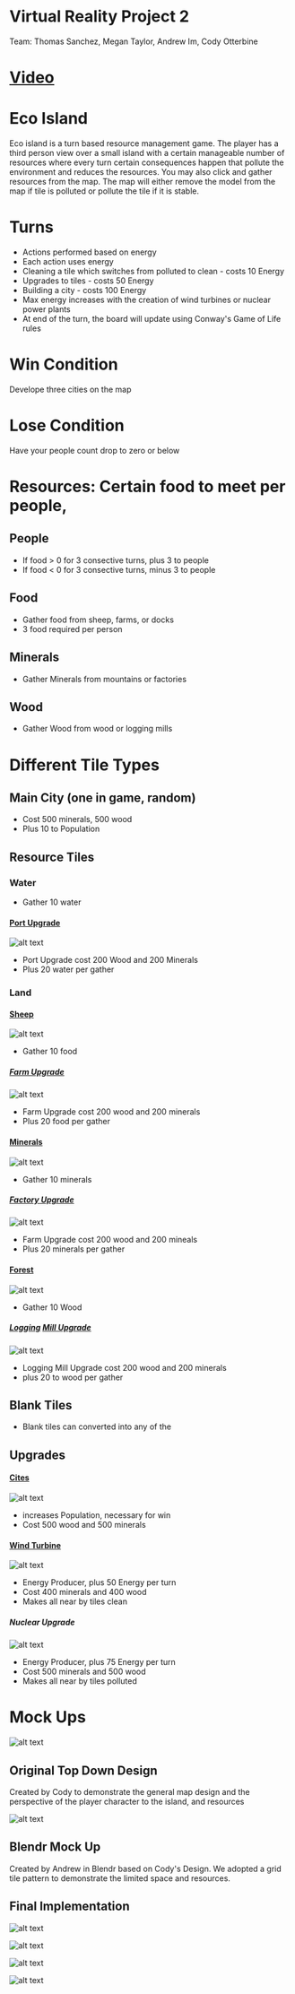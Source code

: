 # Virtual Reality Project 2
Team: Thomas Sanchez, Megan Taylor, Andrew Im, Cody Otterbine
# [Video](https://www.youtube.com/watch?v=dRlu8d9nerQ&feature=youtu.be)
# Eco Island
Eco island is a turn based resource management game. The player has a third person view over a small island with a certain manageable number of resources where every turn certain consequences happen that pollute the environment and reduces the resources. You may also click and gather resources from the map. The map will either remove the model from the map if tile is polluted or pollute the tile if it is  stable.   

# Turns
+ Actions performed based on energy
+ Each action uses energy
+ Cleaning a tile which switches from polluted to clean - costs 10 Energy
+ Upgrades to tiles - costs 50 Energy
+ Building a city - costs 100 Energy
+ Max energy increases with the creation of wind turbines or nuclear power plants
+ At end of the turn, the board will update using Conway's Game of Life rules 

# Win Condition
Develope three cities on the map

# Lose Condition
Have your people count drop to zero or below

# Resources: Certain food to meet per people, 
## People
+ If food > 0 for 3 consective turns, plus 3 to people
+ If food < 0 for 3 consective turns, minus 3 to people

## Food
+ Gather food from sheep, farms, or docks
+ 3 food required per person

## Minerals
+ Gather Minerals from mountains or factories

## Wood
+ Gather Wood from wood or logging mills

# Different Tile Types
## Main City (one in game, random)
* Cost 500 minerals, 500 wood
* Plus 10 to Population

## Resource Tiles

### Water
* Gather 10 water
#### [Port Upgrade](https://poly.google.com/view/bzRjbJ74JCr)
![alt text](https://github.com/Thomas245166/Virtual_Reality_Project_2/blob/master/Mock%20Ups/Assets%20Picture/Port.png)
* Port Upgrade cost 200 Wood and 200 Minerals
* Plus 20 water per gather
### Land

#### [Sheep](https://poly.google.com/view/aWFQcDSaDyo)
![alt text](Mock%20Ups/Assets%20Picture/Sheep.png)
* Gather 10 food
##### [Farm Upgrade](https://poly.google.com/view/dSsUaUlaxHk)
![alt text](Mock%20Ups/Assets%20Picture/Farm.png)
* Farm Upgrade cost 200 wood and 200 minerals
* Plus 20 food per gather

#### [Minerals](https://poly.google.com/view/0Fl55ZzsVzT)
![alt text](Mock%20Ups/Assets%20Picture/Mountain.png)
* Gather 10 minerals 
##### [Factory Upgrade](https://poly.google.com/view/fCiJW5Qdgbf)
![alt text](Mock%20Ups/Assets%20Picture/Factory.png)
* Farm Upgrade cost 200 wood and 200 mineals
* Plus 20 minerals per gather

#### [Forest](https://poly.google.com/view/2_fv3tn3NG_)
![alt text](Mock%20Ups/Assets%20Picture/Forest.png)
* Gather 10 Wood
##### [Logging](https://poly.google.com/view/dTSrDa0oz0a) [Mill Upgrade](https://poly.google.com/view/ctIRaIM3zXu)
![alt text](Mock%20Ups/Assets%20Picture/Log%20Mill.png)
* Logging Mill Upgrade cost 200 wood and 200 minerals
* plus 20 to wood per gather

## Blank Tiles
* Blank tiles can converted into any of the

## Upgrades
#### [Cites](https://poly.google.com/view/6sBXNsb9CFH)
![alt text](Mock%20Ups/Assets%20Picture/City.png)
* increases Population, necessary for win
* Cost 500 wood and 500 minerals
#### [Wind Turbine](https://poly.google.com/view/8Tke6WIyZtg)
![alt text](Mock%20Ups/Assets%20Picture/WindTurbine.png)
* Energy Producer, plus 50 Energy per turn
* Cost 400 minerals and 400 wood
* Makes all near by tiles clean
##### Nuclear Upgrade
![alt text](Mock%20Ups/Assets%20Picture/Nuclear%20Plant.jpg)
* Energy Producer, plus 75 Energy per turn
* Cost 500 minerals and 500 wood
* Makes all near by tiles polluted 

# Mock Ups
![alt text](Mock%20Ups/Cody%20mock%20up.JPG)
## Original Top Down Design
Created by Cody to demonstrate the general map design and the perspective of the player character to the island, and resources

![alt text](Mock%20Ups/Mock%20Up.png)
## Blendr Mock Up
Created by Andrew in Blendr based on Cody's Design. We adopted a grid tile pattern to demonstrate the limited space and resources.

## Final Implementation

![alt text](Mock%20Ups/menu%20vr.JPG)

![alt text](Mock%20Ups/how%20to%20play%20vr.JPG)

![alt text](Mock%20Ups/Game%20View.png)

![alt text](Mock%20Ups/SceneView.png)
